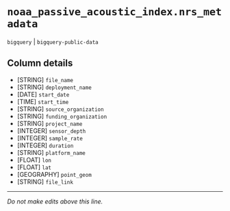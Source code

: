 # `noaa_passive_acoustic_index.nrs_metadata`
`bigquery` | `bigquery-public-data`

## Column details
* [STRING]    `file_name`
* [STRING]    `deployment_name`
* [DATE]      `start_date`
* [TIME]      `start_time`
* [STRING]    `source_organization`
* [STRING]    `funding_organization`
* [STRING]    `project_name`
* [INTEGER]   `sensor_depth`
* [INTEGER]   `sample_rate`
* [INTEGER]   `duration`
* [STRING]    `platform_name`
* [FLOAT]     `lon`
* [FLOAT]     `lat`
* [GEOGRAPHY] `point_geom`
* [STRING]    `file_link`

-------------------------------------------------------------------------------
*Do not make edits above this line.*
